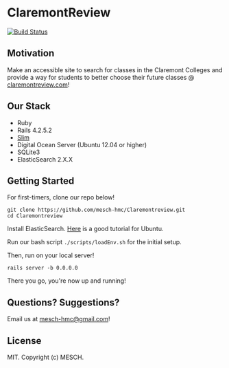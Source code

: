 # ClaremontReview

[![Build Status](https://travis-ci.org/mesch-hmc/Claremontreview.svg?branch=master)][travis]

## Motivation

Make an accessible site to search for classes in the Claremont Colleges and provide a way
for students to better choose their future classes @ [claremontreview.com](claremontreview.com)!

## Our Stack

- Ruby
- Rails 4.2.5.2
- [Slim](http://www.rubydoc.info/gems/slim/frames)
- Digital Ocean Server (Ubuntu 12.04 or higher)
- SQLite3
- ElasticSearch 2.X.X

## Getting Started

For first-timers, clone our repo below!

``` shell
git clone https://github.com/mesch-hmc/Claremontreview.git
cd Claremontreview
```

Install ElasticSearch. [Here][ElasticSearch] is a good tutorial for Ubuntu.

Run our bash script ```./scripts/loadEnv.sh``` for the initial setup.

Then, run on your local server!

``` shell
rails server -b 0.0.0.0
```

There you go, you're now up and running!

## Questions? Suggestions?

Email us at <mesch-hmc@gmail.com>!

## License

MIT. Copyright (c) MESCH.

<!-- Links -->
[ElasticSearch]: https://www.digitalocean.com/community/tutorials/how-to-install-and-configure-elasticsearch-on-ubuntu-16-04
[travis]: https://travis-ci.org/mesch-hmc/Claremontreview
